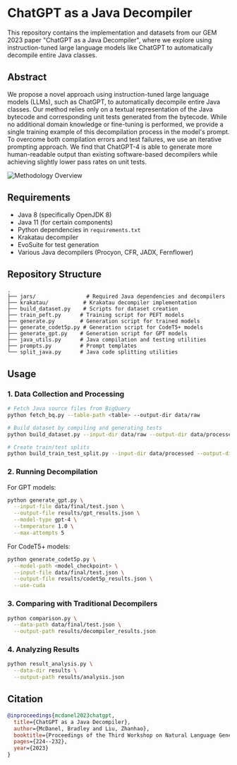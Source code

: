 # ChatGPT as a Java Decompiler

This repository contains the implementation and datasets from our GEM 2023 paper "ChatGPT as a Java Decompiler", where we explore using instruction-tuned large language models like ChatGPT to automatically decompile entire Java classes.

## Abstract

We propose a novel approach using instruction-tuned large language models (LLMs), such as ChatGPT, to automatically decompile entire Java classes. Our method relies only on a textual representation of the Java bytecode and corresponding unit tests generated from the bytecode. While no additional domain knowledge or fine-tuning is performed, we provide a single training example of this decompilation process in the model's prompt. To overcome both compilation errors and test failures, we use an iterative prompting approach. We find that ChatGPT-4 is able to generate more human-readable output than existing software-based decompilers while achieving slightly lower pass rates on unit tests.

![Methodology Overview](methodology.png)


## Requirements

- Java 8 (specifically OpenJDK 8)
- Java 11 (for certain components)
- Python dependencies in `requirements.txt` 
- Krakatau decompiler
- EvoSuite for test generation
- Various Java decompilers (Procyon, CFR, JADX, Fernflower)

## Repository Structure

```
.
├── jars/                # Required Java dependencies and decompilers
├── krakatau/           # Krakatau decompiler implementation
├── build_dataset.py    # Scripts for dataset creation
├── train_peft.py      # Training script for PEFT models
├── generate.py        # Generation script for trained models
├── generate_codet5p.py # Generation script for CodeT5+ models
├── generate_gpt.py    # Generation script for GPT models
├── java_utils.py      # Java compilation and testing utilities
├── prompts.py         # Prompt templates
└── split_java.py      # Java code splitting utilities
```

## Usage

### 1. Data Collection and Processing

```bash
# Fetch Java source files from BigQuery
python fetch_bq.py --table-path <table> --output-dir data/raw

# Build dataset by compiling and generating tests
python build_dataset.py --input-dir data/raw --output-dir data/processed

# Create train/test splits
python build_train_test_split.py --input-dir data/processed --output-dir data/final
```

### 2. Running Decompilation

For GPT models:
```bash
python generate_gpt.py \
  --input-file data/final/test.json \
  --output-file results/gpt_results.json \
  --model-type gpt-4 \
  --temperature 1.0 \
  --max-attempts 5
```

For CodeT5+ models:
```bash 
python generate_codet5p.py \
  --model-path <model_checkpoint> \
  --input-file data/final/test.json \
  --output-file results/codet5p_results.json \
  --use-cuda
```

### 3. Comparing with Traditional Decompilers

```bash
python comparison.py \
  --data-path data/final/test.json \
  --output-path results/decompiler_results.json
```

### 4. Analyzing Results 

```bash
python result_analysis.py \
  --data-dir results \
  --output-path results/analysis.json
```

## Citation

```bibtex
@inproceedings{mcdanel2023chatgpt,
  title={ChatGPT as a Java Decompiler},
  author={McDanel, Bradley and Liu, Zhanhao},
  booktitle={Proceedings of the Third Workshop on Natural Language Generation, Evaluation, and Metrics (GEM)},
  pages={224--232},
  year={2023}
}
```
